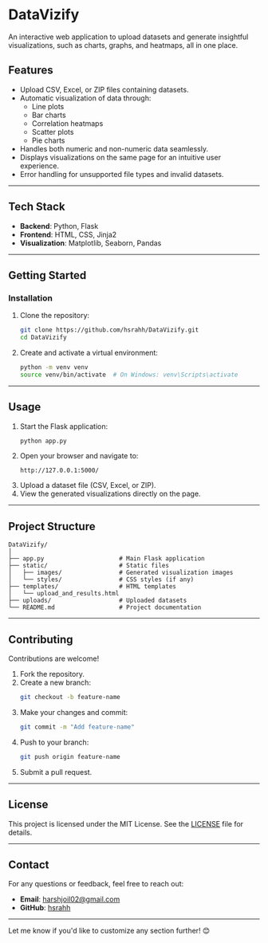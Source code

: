# **DataVizify**  
An interactive web application to upload datasets and generate insightful visualizations, such as charts, graphs, and heatmaps, all in one place.  

## **Features**  
- Upload CSV, Excel, or ZIP files containing datasets.  
- Automatic visualization of data through:  
  - Line plots  
  - Bar charts  
  - Correlation heatmaps  
  - Scatter plots  
  - Pie charts  
- Handles both numeric and non-numeric data seamlessly.  
- Displays visualizations on the same page for an intuitive user experience.  
- Error handling for unsupported file types and invalid datasets.  

---

## **Tech Stack**  
- **Backend**: Python, Flask  
- **Frontend**: HTML, CSS, Jinja2  
- **Visualization**: Matplotlib, Seaborn, Pandas  

---

## **Getting Started**  
  

### **Installation**  
1. Clone the repository:  
   ```bash
   git clone https://github.com/hsrahh/DataVizify.git
   cd DataVizify
   ```  
2. Create and activate a virtual environment:  
   ```bash
   python -m venv venv  
   source venv/bin/activate  # On Windows: venv\Scripts\activate
   ```  

---

## **Usage**  
1. Start the Flask application:  
   ```bash
   python app.py
   ```  
2. Open your browser and navigate to:  
   ```
   http://127.0.0.1:5000/
   ```  
3. Upload a dataset file (CSV, Excel, or ZIP).  
4. View the generated visualizations directly on the page.  

---

## **Project Structure**  
```
DataVizify/
│
├── app.py                     # Main Flask application
├── static/                    # Static files
│   ├── images/                # Generated visualization images
│   └── styles/                # CSS styles (if any)
├── templates/                 # HTML templates
│   └── upload_and_results.html
├── uploads/                   # Uploaded datasets
└── README.md                  # Project documentation
```  

---

## **Contributing**  
Contributions are welcome!  
1. Fork the repository.  
2. Create a new branch:  
   ```bash
   git checkout -b feature-name
   ```  
3. Make your changes and commit:  
   ```bash
   git commit -m "Add feature-name"
   ```  
4. Push to your branch:  
   ```bash
   git push origin feature-name
   ```  
5. Submit a pull request.  

---

## **License**  
This project is licensed under the MIT License. See the [LICENSE](LICENSE) file for details.  

---

## **Contact**  
For any questions or feedback, feel free to reach out:  
- **Email**: harshjoil02@gmail.com  
- **GitHub**: [hsrahh](https://github.com/hsrahh)  

--- 

Let me know if you'd like to customize any section further! 😊
